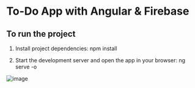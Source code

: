 # To-Do App with Angular & Firebase

## To run the project 

1. Install project dependencies:
    npm install


2. Start the development server and open the app in your browser:
    ng serve -o


![image](https://github.com/amine-el-amrani/TO-DO-APP-ANGULAR-FIREBASE/assets/124665741/3a9f5595-b5bf-4c2f-baf3-9a589f87bdd0)
